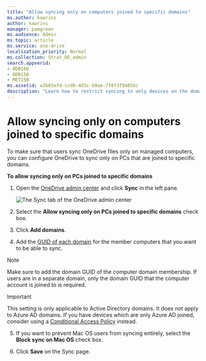 ```yaml
---
title: "Allow syncing only on computers joined to specific domains"
ms.author: kaarins
author: kaarins
manager: pamgreen
ms.audience: Admin
ms.topic: article
ms.service: one-drive
localization_priority: Normal
ms.collection: Strat_OD_admin
search.appverid:
- ODB160
- ODB150
- MET150
ms.assetid: a3b03efd-ccd0-4d3c-b9ae-7f8f3f9485bc
description: "Learn how to restrict syncing to only devices on the domains you specify in the OneDrive admin center. "
---
```


# Allow syncing only on computers joined to specific domains

To make sure that users sync OneDrive files only on managed computers, you can configure OneDrive to sync only on PCs that are joined to specific domains.
  
 **To allow syncing only on PCs joined to specific domains**
  
1. Open the [OneDrive admin center](https://admin.onedrive.com/?v=SyncSettings) and click **Sync** in the left pane. 
    
    ![The Sync tab of the OneDrive admin center](media/1c3bf6d6-7b82-4c73-9df7-c8551a0c2922.png)
  
2. Select the **Allow syncing only on PCs joined to specific domains** check box. 
    
3. Click **Add domains**.
    
4. Add the [GUID of each domain](/powershell/module/activedirectory/get-addomain) for the member computers that you want to be able to sync.
 
> [!NOTE]
> Make sure to add the domain GUID of the computer domain membership. If users are in a separate domain, only the domain GUID that the computer account is joined to is required.

> [!IMPORTANT]
> This setting is only applicable to Active Directory domains. It does not apply to Azure AD domains. If you have devices which are only Azure AD joined, consider using a [Conditional Access Policy](/azure/active-directory/conditional-access/overview) instead.
   
5. If you want to prevent Mac OS users from syncing entirely, select the **Block sync on Mac OS** check box. 
    
6. Click **Save** on the Sync page. 
    


